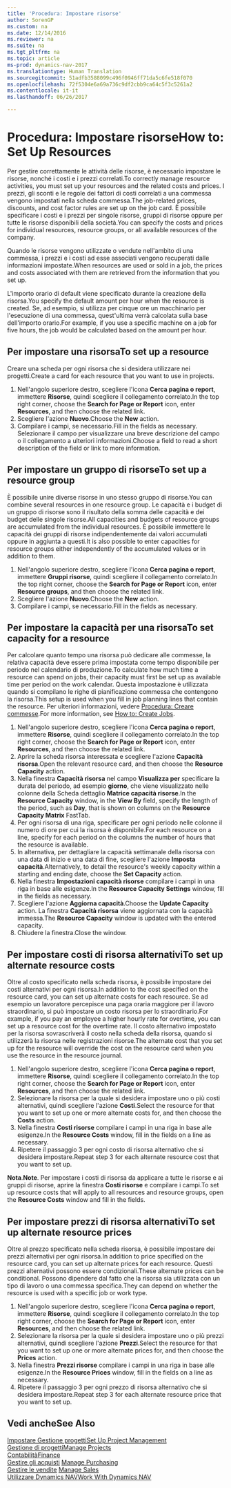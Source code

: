 ```yaml
---
title: 'Procedura: Impostare risorse'
author: SorenGP
ms.custom: na
ms.date: 12/14/2016
ms.reviewer: na
ms.suite: na
ms.tgt_pltfrm: na
ms.topic: article
ms-prod: dynamics-nav-2017
ms.translationtype: Human Translation
ms.sourcegitcommit: 51adfb3588099c496f0946ff71da5c6fe518f070
ms.openlocfilehash: 72f5304e6a69a736c9df2cbb9ca64c5f3c5261a2
ms.contentlocale: it-it
ms.lasthandoff: 06/26/2017

---
```


# <a name="how-to-set-up-resources"></a><span data-ttu-id="f6a23-102">Procedura: Impostare risorse</span><span class="sxs-lookup"><span data-stu-id="f6a23-102">How to: Set Up Resources</span></span>
<span data-ttu-id="f6a23-103">Per gestire correttamente le attività delle risorse, è necessario impostare le risorse, nonché i costi e i prezzi correlati.</span><span class="sxs-lookup"><span data-stu-id="f6a23-103">To correctly manage resource activities, you must set up your resources and the related costs and prices.</span></span> <span data-ttu-id="f6a23-104">I prezzi, gli sconti e le regole dei fattori di costi correlati a una commessa vengono impostati nella scheda commessa.</span><span class="sxs-lookup"><span data-stu-id="f6a23-104">The job-related prices, discounts, and cost factor rules are set up on the job card.</span></span> <span data-ttu-id="f6a23-105">È possibile specificare i costi e i prezzi per singole risorse, gruppi di risorse oppure per tutte le risorse disponibili della società.</span><span class="sxs-lookup"><span data-stu-id="f6a23-105">You can specify the costs and prices for individual resources, resource groups, or all available resources of the company.</span></span>

<span data-ttu-id="f6a23-106">Quando le risorse vengono utilizzate o vendute nell'ambito di una commessa, i prezzi e i costi ad esse associati vengono recuperati dalle informazioni impostate.</span><span class="sxs-lookup"><span data-stu-id="f6a23-106">When resources are used or sold in a job, the prices and costs associated with them are retrieved from the information that you set up.</span></span>

<span data-ttu-id="f6a23-107">L'importo orario di default viene specificato durante la creazione della risorsa.</span><span class="sxs-lookup"><span data-stu-id="f6a23-107">You specify the default amount per hour when the resource is created.</span></span> <span data-ttu-id="f6a23-108">Se, ad esempio, si utilizza per cinque ore un macchinario per l'esecuzione di una commessa, quest'ultima verrà calcolata sulla base dell'importo orario.</span><span class="sxs-lookup"><span data-stu-id="f6a23-108">For example, if you use a specific machine on a job for five hours, the job would be calculated based on the amount per hour.</span></span>

## <a name="to-set-up-a-resource"></a><span data-ttu-id="f6a23-109">Per impostare una risorsa</span><span class="sxs-lookup"><span data-stu-id="f6a23-109">To set up a resource</span></span>
<span data-ttu-id="f6a23-110">Creare una scheda per ogni risorsa che si desidera utilizzare nei progetti.</span><span class="sxs-lookup"><span data-stu-id="f6a23-110">Create a card for each resource that you want to use in projects.</span></span>

1. <span data-ttu-id="f6a23-111">Nell'angolo superiore destro, scegliere l'icona **Cerca pagina o report**, immettere **Risorse**, quindi scegliere il collegamento correlato.</span><span class="sxs-lookup"><span data-stu-id="f6a23-111">In the top right corner, choose the **Search for Page or Report** icon, enter **Resources**, and then choose the related link.</span></span>
2. <span data-ttu-id="f6a23-112">Scegliere l'azione **Nuovo**.</span><span class="sxs-lookup"><span data-stu-id="f6a23-112">Choose the **New** action.</span></span>
3. <span data-ttu-id="f6a23-113">Compilare i campi, se necessario.</span><span class="sxs-lookup"><span data-stu-id="f6a23-113">Fill in the fields as necessary.</span></span> <span data-ttu-id="f6a23-114">Selezionare il campo per visualizzare una breve descrizione del campo o il collegamento a ulteriori informazioni.</span><span class="sxs-lookup"><span data-stu-id="f6a23-114">Choose a field to read a short description of the field or link to more information.</span></span>  

## <a name="to-set-up-a-resource-group"></a><span data-ttu-id="f6a23-115">Per impostare un gruppo di risorse</span><span class="sxs-lookup"><span data-stu-id="f6a23-115">To set up a resource group</span></span>
<span data-ttu-id="f6a23-116">È possibile unire diverse risorse in uno stesso gruppo di risorse.</span><span class="sxs-lookup"><span data-stu-id="f6a23-116">You can combine several resources in one resource group.</span></span> <span data-ttu-id="f6a23-117">Le capacità e i budget di un gruppo di risorse sono il risultato della somma delle capacità e dei budget delle singole risorse.</span><span class="sxs-lookup"><span data-stu-id="f6a23-117">All capacities and budgets of resource groups are accumulated from the individual resources.</span></span> <span data-ttu-id="f6a23-118">È possibile immettere le capacità dei gruppi di risorse indipendentemente dai valori accumulati oppure in aggiunta a questi.</span><span class="sxs-lookup"><span data-stu-id="f6a23-118">It is also possible to enter capacities for resource groups either independently of the accumulated values or in addition to them.</span></span>

1. <span data-ttu-id="f6a23-119">Nell'angolo superiore destro, scegliere l'icona **Cerca pagina o report**, immettere **Gruppi risorse**, quindi scegliere il collegamento correlato.</span><span class="sxs-lookup"><span data-stu-id="f6a23-119">In the top right corner, choose the **Search for Page or Report** icon, enter **Resource groups**, and then choose the related link.</span></span>
2. <span data-ttu-id="f6a23-120">Scegliere l'azione **Nuovo**.</span><span class="sxs-lookup"><span data-stu-id="f6a23-120">Choose the **New** action.</span></span>
3. <span data-ttu-id="f6a23-121">Compilare i campi, se necessario.</span><span class="sxs-lookup"><span data-stu-id="f6a23-121">Fill in the fields as necessary.</span></span>

## <a name="to-set-capacity-for-a-resource"></a><span data-ttu-id="f6a23-122">Per impostare la capacità per una risorsa</span><span class="sxs-lookup"><span data-stu-id="f6a23-122">To set capacity for a resource</span></span> 
<span data-ttu-id="f6a23-123">Per calcolare quanto tempo una risorsa può dedicare alle commesse, la relativa capacità deve essere prima impostata come tempo disponibile per periodo nel calendario di produzione.</span><span class="sxs-lookup"><span data-stu-id="f6a23-123">To calculate how much time a resource can spend on jobs, their capacity must first be set up as available time per period on the work calendar.</span></span> <span data-ttu-id="f6a23-124">Questa impostazione è utilizzata quando si compilano le righe di pianificazione commessa che contengono la risorsa.</span><span class="sxs-lookup"><span data-stu-id="f6a23-124">This setup is used when you fill in job planning lines that contain the resource.</span></span> <span data-ttu-id="f6a23-125">Per ulteriori informazioni, vedere [Procedura: Creare commesse](projects-how-create-jobs.md).</span><span class="sxs-lookup"><span data-stu-id="f6a23-125">For more information, see [How to: Create Jobs](projects-how-create-jobs.md).</span></span>

1. <span data-ttu-id="f6a23-126">Nell'angolo superiore destro, scegliere l'icona **Cerca pagina o report**, immettere **Risorse**, quindi scegliere il collegamento correlato.</span><span class="sxs-lookup"><span data-stu-id="f6a23-126">In the top right corner, choose the **Search for Page or Report** icon, enter **Resources**, and then choose the related link.</span></span>
2. <span data-ttu-id="f6a23-127">Aprire la scheda risorsa interessata e scegliere l'azione **Capacità risorsa**.</span><span class="sxs-lookup"><span data-stu-id="f6a23-127">Open the relevant resource card, and then choose the **Resource Capacity** action.</span></span>
3. <span data-ttu-id="f6a23-128">Nella finestra **Capacità risorsa** nel campo **Visualizza per** specificare la durata del periodo, ad esempio **giorno**, che viene visualizzato nelle colonne della Scheda dettaglio **Matrice capacità risorse**.</span><span class="sxs-lookup"><span data-stu-id="f6a23-128">In the **Resource Capacity** window, in the **View By** field, specify the length of the period, such as **Day**, that is shown on columns on the **Resource Capacity Matrix** FastTab.</span></span>
4. <span data-ttu-id="f6a23-129">Per ogni risorsa di una riga, specificare per ogni periodo nelle colonne il numero di ore per cui la risorsa è disponibile.</span><span class="sxs-lookup"><span data-stu-id="f6a23-129">For each resource on a line, specify for each period on the columns the number of hours that the resource is available.</span></span>
5. <span data-ttu-id="f6a23-130">In alternativa, per dettagliare la capacità settimanale della risorsa con una data di inizio e una data di fine, scegliere l'azione **Imposta capacità**.</span><span class="sxs-lookup"><span data-stu-id="f6a23-130">Alternatively, to detail the resource's weekly capacity within a starting and ending date, choose the **Set Capacity** action.</span></span>
6. <span data-ttu-id="f6a23-131">Nella finestra **Impostazioni capacità risorse** compilare i campi in una riga in base alle esigenze.</span><span class="sxs-lookup"><span data-stu-id="f6a23-131">In the **Resource Capacity Settings** window, fill in the fields as necessary.</span></span>
7. <span data-ttu-id="f6a23-132">Scegliere l'azione **Aggiorna capacità**.</span><span class="sxs-lookup"><span data-stu-id="f6a23-132">Choose the **Update Capacity** action.</span></span> <span data-ttu-id="f6a23-133">La finestra **Capacità risorsa** viene aggiornata con la capacità immessa.</span><span class="sxs-lookup"><span data-stu-id="f6a23-133">The **Resource Capacity** window is updated with the entered capacity.</span></span>
8. <span data-ttu-id="f6a23-134">Chiudere la finestra.</span><span class="sxs-lookup"><span data-stu-id="f6a23-134">Close the window.</span></span>

## <a name="to-set-up-alternate-resource-costs"></a><span data-ttu-id="f6a23-135">Per impostare costi di risorsa alternativi</span><span class="sxs-lookup"><span data-stu-id="f6a23-135">To set up alternate resource costs</span></span>
<span data-ttu-id="f6a23-136">Oltre al costo specificato nella scheda risorsa, è possibile impostare dei costi alternativi per ogni risorsa.</span><span class="sxs-lookup"><span data-stu-id="f6a23-136">In addition to the cost specified on the resource card, you can set up alternate costs for each resource.</span></span> <span data-ttu-id="f6a23-137">Se ad esempio un lavoratore percepisce una paga oraria maggiore per il lavoro straordinario, si può impostare un costo risorsa per lo straordinario.</span><span class="sxs-lookup"><span data-stu-id="f6a23-137">For example, if you pay an employee a higher hourly rate for overtime, you can set up a resource cost for the overtime rate.</span></span> <span data-ttu-id="f6a23-138">Il costo alternativo impostato per la risorsa sovrascriverà il costo nella scheda della risorsa, quando si utilizzerà la risorsa nelle registrazioni risorse.</span><span class="sxs-lookup"><span data-stu-id="f6a23-138">The alternate cost that you set up for the resource will override the cost on the resource card when you use the resource in the resource journal.</span></span>

1. <span data-ttu-id="f6a23-139">Nell'angolo superiore destro, scegliere l'icona **Cerca pagina o report**, immettere **Risorse**, quindi scegliere il collegamento correlato.</span><span class="sxs-lookup"><span data-stu-id="f6a23-139">In the top right corner, choose the **Search for Page or Report** icon, enter **Resources**, and then choose the related link.</span></span>  
2. <span data-ttu-id="f6a23-140">Selezionare la risorsa per la quale si desidera impostare uno o più costi alternativi, quindi scegliere l'azione **Costi**.</span><span class="sxs-lookup"><span data-stu-id="f6a23-140">Select the resource for that you want to set up one or more alternate costs for, and then choose the **Costs** action.</span></span>  
3. <span data-ttu-id="f6a23-141">Nella finestra **Costi risorse** compilare i campi in una riga in base alle esigenze.</span><span class="sxs-lookup"><span data-stu-id="f6a23-141">In the **Resource Costs** window, fill in the fields on a line as necessary.</span></span>  
4. <span data-ttu-id="f6a23-142">Ripetere il passaggio 3 per ogni costo di risorsa alternativo che si desidera impostare.</span><span class="sxs-lookup"><span data-stu-id="f6a23-142">Repeat step 3 for each alternate resource cost that you want to set up.</span></span>

<span data-ttu-id="f6a23-143">**Nota**.</span><span class="sxs-lookup"><span data-stu-id="f6a23-143">**Note**.</span></span> <span data-ttu-id="f6a23-144">Per impostare i costi di risorsa da applicare a tutte le risorse e ai gruppi di risorse, aprire la finestra **Costi risorse** e compilare i campi.</span><span class="sxs-lookup"><span data-stu-id="f6a23-144">To set up resource costs that will apply to all resources and resource groups, open the **Resource Costs** window and fill in the fields.</span></span>

## <a name="to-set-up-alternate-resource-prices"></a><span data-ttu-id="f6a23-145">Per impostare prezzi di risorsa alternativi</span><span class="sxs-lookup"><span data-stu-id="f6a23-145">To set up alternate resource prices</span></span>  
<span data-ttu-id="f6a23-146">Oltre al prezzo specificato nella scheda risorsa, è possibile impostare dei prezzi alternativi per ogni risorsa.</span><span class="sxs-lookup"><span data-stu-id="f6a23-146">In addition to price specified on the resource card, you can set up alternate prices for each resource.</span></span> <span data-ttu-id="f6a23-147">Questi prezzi alternativi possono essere condizionali.</span><span class="sxs-lookup"><span data-stu-id="f6a23-147">These alternate prices can be conditional.</span></span> <span data-ttu-id="f6a23-148">Possono dipendere dal fatto che la risorsa sia utilizzata con un tipo di lavoro o una commessa specifica.</span><span class="sxs-lookup"><span data-stu-id="f6a23-148">They can depend on whether the resource is used with a specific job or work type.</span></span>

1. <span data-ttu-id="f6a23-149">Nell'angolo superiore destro, scegliere l'icona **Cerca pagina o report**, immettere **Risorse**, quindi scegliere il collegamento correlato.</span><span class="sxs-lookup"><span data-stu-id="f6a23-149">In the top right corner, choose the **Search for Page or Report** icon, enter **Resources**, and then choose the related link.</span></span>
2. <span data-ttu-id="f6a23-150">Selezionare la risorsa per la quale si desidera impostare uno o più prezzi alternativi, quindi scegliere l'azione **Prezzi**.</span><span class="sxs-lookup"><span data-stu-id="f6a23-150">Select the resource for that you want to set up one or more alternate prices for, and then choose the **Prices** action.</span></span>
3. <span data-ttu-id="f6a23-151">Nella finestra **Prezzi risorse** compilare i campi in una riga in base alle esigenze.</span><span class="sxs-lookup"><span data-stu-id="f6a23-151">In the **Resource Prices** window, fill in the fields on a line as necessary.</span></span>
4. <span data-ttu-id="f6a23-152">Ripetere il passaggio 3 per ogni prezzo di risorsa alternativo che si desidera impostare.</span><span class="sxs-lookup"><span data-stu-id="f6a23-152">Repeat step 3 for each alternate resource price that you want to set up.</span></span>

## <a name="see-also"></a><span data-ttu-id="f6a23-153">Vedi anche</span><span class="sxs-lookup"><span data-stu-id="f6a23-153">See Also</span></span>
[<span data-ttu-id="f6a23-154">Impostare Gestione progetti</span><span class="sxs-lookup"><span data-stu-id="f6a23-154">Set Up Project Management</span></span>](projects-setup-projects.md)  
[<span data-ttu-id="f6a23-155">Gestione di progetti</span><span class="sxs-lookup"><span data-stu-id="f6a23-155">Manage Projects</span></span>](projects-manage-projects.md)  
[<span data-ttu-id="f6a23-156">Contabilità</span><span class="sxs-lookup"><span data-stu-id="f6a23-156">Finance</span></span>](finance-setup.md)  
<span data-ttu-id="f6a23-157">[Gestire gli acquisti](purchasing-manage-purchasing.md)       </span><span class="sxs-lookup"><span data-stu-id="f6a23-157">[Manage Purchasing](purchasing-manage-purchasing.md)       </span></span>  
<span data-ttu-id="f6a23-158">[Gestire le vendite](sales-manage-sales.md)    </span><span class="sxs-lookup"><span data-stu-id="f6a23-158">[Manage Sales](sales-manage-sales.md)    </span></span>  
[<span data-ttu-id="f6a23-159">Utilizzare Dynamics NAV</span><span class="sxs-lookup"><span data-stu-id="f6a23-159">Work With Dynamics NAV</span></span>](ui-work-product.md)  

